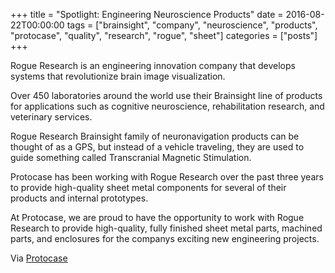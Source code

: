 +++
title = "Spotlight: Engineering Neuroscience Products"
date = 2016-08-22T00:00:00
tags = ["brainsight", "company", "neuroscience", "products", "protocase", "quality", "research", "rogue", "sheet"]
categories = ["posts"]
+++


Rogue Research is an engineering innovation company that develops systems that revolutionize brain image visualization.

Over 450 laboratories around the world use their Brainsight line of products for applications such as cognitive neuroscience, rehabilitation research, and veterinary services.

<!--more-->

Rogue Research Brainsight family of neuronavigation products can be thought of as a GPS, but instead of a vehicle traveling, they are used to guide something called Transcranial Magnetic Stimulation.

Protocase has been working with Rogue Research over the past three years to provide high-quality sheet metal components for several of their products and internal prototypes.

At Protocase, we are proud to have the opportunity to work with Rogue Research to provide high-quality, fully finished sheet metal parts, machined parts, and enclosures for the companys exciting new engineering projects.

Via [Protocase](https://www.protocase.com/about/spotlight/rogue-research/)
